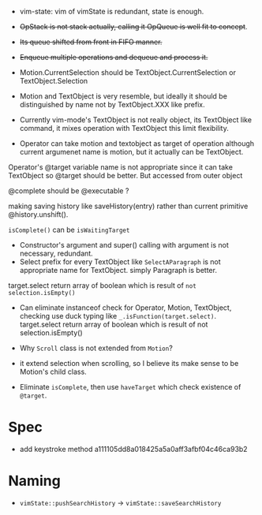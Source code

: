 - vim-state: vim of vimState is redundant, state is enough.
- ~~OpStack is not stack actually, calling it OpQueue is well fit to concept~~.
 - ~~Its queue shifted from front in FIFO manner.~~
 - ~~Enqueue multiple operations and dequeue and process it.~~
- Motion.CurrentSelection should be TextObject.CurrentSelection or TextObject.Selection

- Motion and TextObject is very resemble, but ideally it should be distinguished by name not by TextObject.XXX like prefix.

- Currently vim-mode's TextObject is not really object, its TextObject like command, it mixes operation with TextObject this limit flexibility.

- Operator can take motion and textobject as target of operation although current argumenet name is motion, but it actually can be TextObject.

Operator's @target variable name is not appropriate since it can take TextObject so @target should be better.
But accessed from outer object

@complete should be @executable ?

making saving history like saveHistory(entry) rather than current primitive @history.unshift().

`isComplete()` can be `isWaitingTarget`

- Constructor's argument and super() calling with argument is not necessary, redundant.
- Select prefix for every TextObject like `SelectAParagraph` is not appropriate name for TextObject. simply Paragraph is better.

target.select return array of boolean which is result of `not selection.isEmpty()`

- Can eliminate instanceof check for Operator, Motion, TextObject, checking use duck typing like `_.isFunction(target.select)`.
target.select return array of boolean which is result of not selection.isEmpty()

- Why `Scroll` class is not extended from `Motion`?
 - it extend selection when scrolling, so I believe its make sense to be Motion's child class.

- Eliminate `isComplete`, then use `haveTarget` which check existence of `@target`.

# Spec
- add keystroke method a111105dd8a018425a5a0aff3afbf04c46ca93b2

# Naming

- `vimState::pushSearchHistory` -> `vimState::saveSearchHistory`
